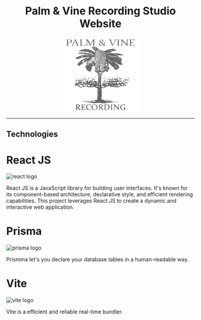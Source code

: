 <h1 align="center" >Palm & Vine Recording Studio Website</h1>
<p align="center"> 
   <img src="https://raw.githubusercontent.com/naturalstrings/heirloom-recordings/main/public/palmvinelogo-no-bg.png" width="200" height="200" alt="studio logo" >
</p>

---
## Technologies




# React JS 
<img src="https://raw.githubusercontent.com/naturalstrings/heirloom-recordings/main/public/react-1-logo-png-transparent-removebg-preview.png" width="50" height="50" alt="react logo" >
<p>
React JS is a JavaScript library for building user interfaces. It's known for its component-based architecture, declarative style, and efficient rendering capabilities. This project leverages React JS to create a dynamic and interactive web application.
</p>





# Prisma
<img src="https://raw.githubusercontent.com/naturalstrings/heirloom-recordings/main/public/prisma-logo.png" width="50" height="50" alt="prisma logo" >
   <P>
      Prismma let's you declare your database tables in a human-readable way.
   </P>

# Vite
<img src="https://raw.githubusercontent.com/naturalstrings/heirloom-recordings/main/public/vite-logo.png" width="50" height="50" alt="vite logo" >
   <P>
      Vite is a efficient and reliable real-time bundler.
   </P>






<!--# React + TypeScript + Vite ``

This template provides a minimal setup to get React working in Vite with HMR and some ESLint rules.

Currently, two official plugins are available:

- [@vitejs/plugin-react](https://github.com/vitejs/vite-plugin-react/blob/main/packages/plugin-react/README.md) uses [Babel](https://babeljs.io/) for Fast Refresh
- [@vitejs/plugin-react-swc](https://github.com/vitejs/vite-plugin-react-swc) uses [SWC](https://swc.rs/) for Fast Refresh

## Expanding the ESLint configuration

If you are developing a production application, we recommend updating the configuration to enable type aware lint rules:

- Configure the top-level `parserOptions` property like this:

```js
export default {
  // other rules...
  parserOptions: {
    ecmaVersion: 'latest',
    sourceType: 'module',
    project: ['./tsconfig.json', './tsconfig.node.json'],
    tsconfigRootDir: __dirname,
  },
}
```

- Replace `plugin:@typescript-eslint/recommended` to `plugin:@typescript-eslint/recommended-type-checked` or `plugin:@typescript-eslint/strict-type-checked`
- Optionally add `plugin:@typescript-eslint/stylistic-type-checked`
- Install [eslint-plugin-react](https://github.com/jsx-eslint/eslint-plugin-react) and add `plugin:react/recommended` & `plugin:react/jsx-runtime` to the `extends` list  ```
